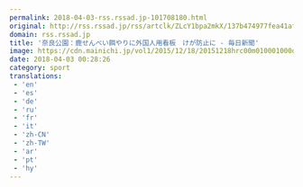 ```yaml
---
permalink: 2018-04-03-rss.rssad.jp-101708180.html
original: http://rss.rssad.jp/rss/artclk/ZLcY1bpa2mkX/137b474977fea41afcc32bf0ac55c02d?ul=u5QgflfmBa3Xv.3wR9zeg3jlVjhQdcra7yMx3p6Bc4fmNlQzo6zOQaPxoNIyKF78hrmzyqGpFCKAcroGbuoKgxXzY3e7
domain: rss.rssad.jp
title: '奈良公園：鹿せんべい餌やりに外国人用看板　けが防止に - 毎日新聞'
image: https://cdn.mainichi.jp/vol1/2015/12/18/20151218hrc00m010001000q/9.jpg?2
date: 2018-04-03 00:28:26
category: sport
translations: 
 - 'en'
 - 'es'
 - 'de'
 - 'ru'
 - 'fr'
 - 'it'
 - 'zh-CN'
 - 'zh-TW'
 - 'ar'
 - 'pt'
 - 'hy'
---
```


